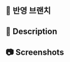 <!-- PR 제목 -->
<!--
Feat	새로운 기능 추가
BugFix	버그 수정
Design	CSS 등 사용자 UI 디자인 변경
Modify	코드 변경
Refactor	리팩토링
Comment	필요한 주석 추가 및 변경
Docs	문서의 수정
Style	코드 포맷팅, 세미콜론 누락, 코드 변경이 없는 경우
Test	테스트(테스트 코드 추가, 수정, 삭제, 비즈니스 로직에 변경이 없는 경우)
Rename	파일 혹은 폴더명 수정하거나 옮기는 경우
Remove	파일을 삭제하는 작업만 수행하는 경우
Build	새로운 라이브러리 혹은 패키지 설치, 빌드 관련 설정 변경  (ex: 빌드 스크립트 수정, 외부 종속성 추가 등)
-->
<!-- <커밋타입>: 제목 한 문장으로 요약
ex) Feat: 로그인 HTML 제작 -->

## 🔧 반영 브랜치

<!-- ex) feat/login -> develop -->

## 💬 Description

<!-- 리뷰하는 사람이 봐야할 내용을 작성해주세요. -->
<!-- 구현 한 기능에 대해 작성해 주세요. -->

## 📷 Screenshots

<!--스크린샷으로 보여줄 수 있는 이미지가 있다면 첨부해주세요!-->
<!-- 스크린샷은 선택사항입니다. -->

<!--
맨 마지막 줄에 아래 이슈
Fixes: 이슈 수정중 (아직 해결되지 않은 경우)
Resolves: 이슈를 해결했을 때 사용
Ref: 참고할 이슈가 있을 때 사용
Related to: 해당 커밋에 관련된 이슈번호 (아직 해결되지 않은 경우)

-여러 이슈를 입력시 comma(,) 단위로 구분해주세요
ex) Close #10, Resolves #123 -->
